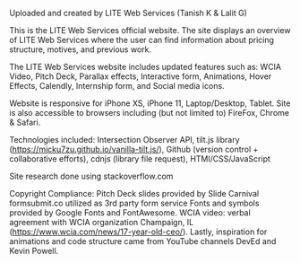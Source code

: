 Uploaded and created by LITE Web Services (Tanish K & Lalit G)


This is the LITE Web Services official website. The site displays an overview of LITE Web Services where the user can find information about pricing structure, motives, and previous work. 

The LITE Web Services website includes updated features such as:
WCIA Video, Pitch Deck, Parallax effects, Interactive form, Animations, Hover Effects, Calendly, Internship form, and Social media icons.

Website is responsive for iPhone XS, iPhone 11, Laptop/Desktop, Tablet. Site is also accessible to browsers including (but not limited to) FireFox, Chrome & Safari.

Technologies included: Intersection Observer API, tilt.js library (https://micku7zu.github.io/vanilla-tilt.js/), Github (version control + collaborative efforts), cdnjs (library file request), HTMl/CSS/JavaScript

Site research done using stackoverflow.com

Copyright Compliance:
Pitch Deck slides provided by Slide Carnival
formsubmit.co utilized as 3rd party form service
Fonts and symbols provided by Google Fonts and FontAwesome.
WCIA video: verbal agreement with WCIA organization Champaign, IL (https://www.wcia.com/news/17-year-old-ceo/). 
Lastly, inspiration for animations and code structure came from YouTube channels DevEd and Kevin Powell.
